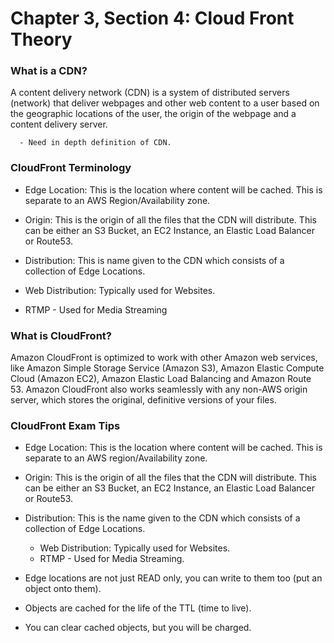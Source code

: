 # Chapter 3, Section 4: Cloud Front Theory

### What is a CDN?

A content delivery network (CDN) is a system of distributed servers (network) that deliver webpages and other web content to a user based on the geographic locations of the user, the origin of the webpage and a content delivery server.

```
  - Need in depth definition of CDN.
```

### CloudFront Terminology

- Edge Location: This is the location where content will be cached. This is separate to an AWS Region/Availability zone.

- Origin: This is the origin of all the files that the CDN will distribute. This can be either an S3 Bucket, an EC2 Instance, an Elastic Load Balancer or Route53.

- Distribution: This is name given to the CDN which consists of a collection of Edge Locations.

- Web Distribution: Typically used for Websites.

- RTMP - Used for Media Streaming

### What is CloudFront?

Amazon CloudFront is optimized to work with other Amazon web services, like Amazon Simple Storage Service (Amazon S3), Amazon Elastic Compute Cloud (Amazon EC2), Amazon Elastic Load Balancing and Amazon Route 53. Amazon CloudFront also works seamlessly with any non-AWS origin server, which stores the original, definitive versions of your files.

### CloudFront Exam Tips

- Edge Location: This is the location where content will be cached. This is separate to an AWS region/Availability zone.
- Origin: This is the origin of all the files that the CDN will distribute. This can be either an S3 Bucket, an EC2 Instance, an Elastic Load Balancer or Route53.
- Distribution: This is the name given to the CDN which consists of a collection of Edge Locations.
  - Web Distribution: Typically used for Websites.
  - RTMP - Used for Media Streaming.

- Edge locations are not just READ only, you can write to them too (put an object onto them).
- Objects are cached for the life of the TTL (time to live).
- You can clear cached objects, but you will be charged. 
